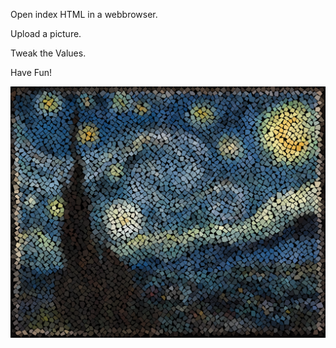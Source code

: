 Open index HTML in a webbrowser. 

Upload a picture.

Tweak the Values. 

Have Fun!

![alt text](https://github.com/k1ln/mosaic/blob/main/example.png?raw=true)
